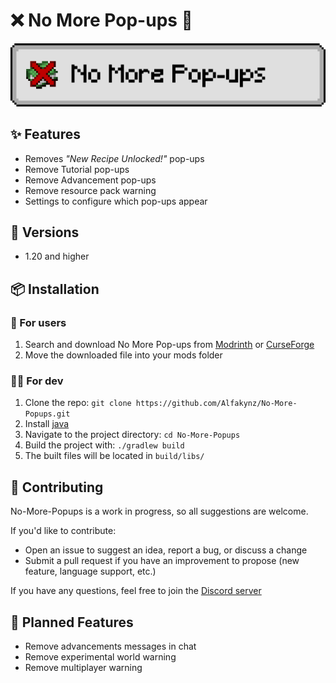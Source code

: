 # ❌ No More Pop-ups 💬

![Banner](icons/banner.png)

## ✨ Features

- Removes _"New Recipe Unlocked!"_ pop-ups
- Remove Tutorial pop-ups
- Remove Advancement pop-ups
- Remove resource pack warning
- Settings to configure which pop-ups appear

## 🔄 Versions

- 1.20 and higher

## 📦 Installation

### 👤 For users

1. Search and download No More Pop-ups from [Modrinth](https://modrinth.com/project/sAdB6HVW) or [CurseForge](https://www.curseforge.com/minecraft/mc-mods/no-more-popups)
2. Move the downloaded file into your mods folder

### 👨‍💻 For dev

1. Clone the repo: `git clone https://github.com/Alfakynz/No-More-Popups.git`
2. Install [java](https://java.com)
3. Navigate to the project directory: `cd No-More-Popups`
4. Build the project with: `./gradlew build`
5. The built files will be located in `build/libs/`

## 🤝 Contributing

No-More-Popups is a work in progress, so all suggestions are welcome.

If you'd like to contribute:

- Open an issue to suggest an idea, report a bug, or discuss a change
- Submit a pull request if you have an improvement to propose (new feature, language support, etc.)

If you have any questions, feel free to join the [Discord server](https://discord.gg/TcmUQHZ5U4)

## 🚀 Planned Features

- Remove advancements messages in chat
- Remove experimental world warning
- Remove multiplayer warning
